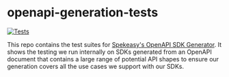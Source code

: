 # openapi-generation-tests
[![Tests](https://github.com/speakeasy-api/openapi-generation-tests/actions/workflows/test.yml/badge.svg)](https://github.com/speakeasy-api/openapi-generation-tests/actions/workflows/test.yml)

This repo contains the test suites for [Spekeasy's OpenAPI SDK Generator](https://speakeasyapi.dev/docs/using-speakeasy/create-client-sdks/intro/). It shows the testing we run internally on SDKs generated from an OpenAPI document that contains a large range of potential API shapes to ensure our generation covers all the use cases we support with our SDKs.
